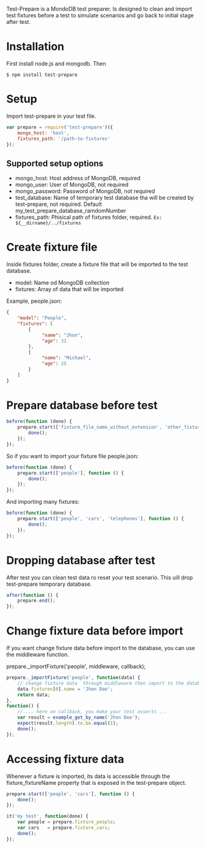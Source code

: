 Test-Prepare is a MondoDB test preparer. Is designed to clean and import test fixtures before a test to simulate scenarios and go back to initial stage after test.

# Installation

First install node.js and mongodb. Then

```shell
$ npm install test-prepare
```

# Setup

Import test-prepare in your test file.

```javascript
var prepare = require('test-prepare')({
    mongo_host: 'host',
    fixtures_path: '/path-to-fixtures'
});
```

## Supported setup options

- mongo_host: Host address of MongoDB, required
- mongo_user: User of MongoDB, not required
- mongo_password: Password of MongoDB, not required
- test_database: Name of temporary test database tha will be created by test-prepare, not required. Default my_test_prepare_database_ramdomNumber
- fixtures_path: Phisical path of fixtures folder, required. `Ex: ${__dirname}/../fixtures`


# Create fixture file 

Inside fixtures folder, create a fixture file that will be imported to the test database.

- model: Name od MongoDB collection
- fixtures: Array of data that will be imported

Example, people.json:

```json
{
    "model": "People",
    "fixtures": [
        {
             "name": "Jhon",
             "age": 31
        },
        {
             "name": "Michael",
             "age": 25
        }
    ]
}
```
# Prepare database before test

```javascript
before(function (done) {
    prepare.start(['fixture_file_name_without_extension', 'other_fixture_file_name_without_extension', '...'], function () {
        done();
    });
});
```

So if you want to import your fixture file people.json:

```javascript
before(function (done) {
    prepare.start(['people'], function () {
        done();
    });
});
```

And importing many fixtures:

```javascript
before(function (done) {
    prepare.start(['people', 'cars', 'telephones'], function () {
        done();
    });
});
```

# Dropping database after test

After test you can clean test data ro reset your test scenario. This uill drop test-prepare temporary database.

```javascript
after(function () {
    prepare.end();
});
```

# Change fixture data before import

If you want change fixture data before import to the database, you can use the middleware function.

prepare._importFixture('people', middleware, callback);

```javascript
prepare._importFixture('people', function(data) {
    // change fixture data  through middleware then import to the database.
    data.fixtures[0].name = 'Jhon Doe';
    return data;
},
function() {
    //.... here on callback, you make your test asserts ...
    var result = example_get_by_name('Jhon Doe');
    expect(result.length).to.be.equal(1);
    done();
});
```

# Accessing fixture data 

Whenever a fixture is imported, its data is accessible through the fixture_fixtureName property that is exposed in the test-prepare object.

```javascript
prepare.start(['people', 'cars'], function () {
    done();
});

it('my test', function(done) {
    var people = prepare.fixture_people;
    var cars   = prepare.fixture_cars;
    done();
});
```

